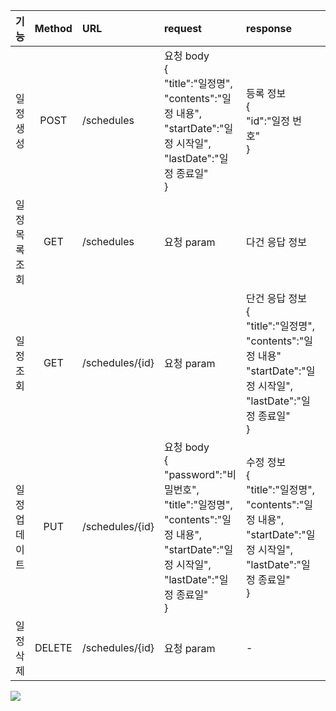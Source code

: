|    기능    | Method | URL             | request                                                                                                                          | response                                                                                                   |   상태코드    |
|:--------:|:------:|:----------------|:---------------------------------------------------------------------------------------------------------------------------------|:-----------------------------------------------------------------------------------------------------------|:---------:|
|  일정 생성   |  POST  | /schedules      | 요청 body<br>{<br>"title":"일정명",<br>"contents":"일정 내용",<br>"startDate":"일정 시작일",<br>"lastDate":"일정 종료일"<br>}                       | 등록 정보 <br>{<br>"id":"일정 번호"<br>}                                                                           | 200:정상 등록 |
| 일정 목록 조회 |  GET   | /schedules      | 요청 param                                                                                                                         | 다건 응답 정보                                                                                                   | 200:정상 조회 |
|  일정 조회   |  GET   | /schedules/{id} | 요청 param                                                                                                                         | 단건 응답 정보<br>{<br>"title":"일정명",<br>"contents":"일정 내용"<br>"startDate":"일정 시작일",<br>"lastDate":"일정 종료일"<br>} | 200:정상 조회 |
| 일정 업데이트  |  PUT   | /schedules/{id} | 요청 body<br>{<br>"password":"비밀번호",<br>"title":"일정명",<br>"contents":"일정 내용",<br>"startDate":"일정 시작일",<br>"lastDate":"일정 종료일"<br>} | 수정 정보<br>{<br>"title":"일정명",<br>"contents":"일정 내용",<br>"startDate":"일정 시작일",<br>"lastDate":"일정 종료일"<br>}   | 200:정상 수정 |
|  일정 삭제   | DELETE | /schedules/{id} | 요청 param                                                                                                                         | -                                                                                                          | 200:정상 삭제 |

![](https://velog.velcdn.com/images/deabaind/post/0839601b-c59c-43d6-92a3-4cec9f7797ed/image.png)

